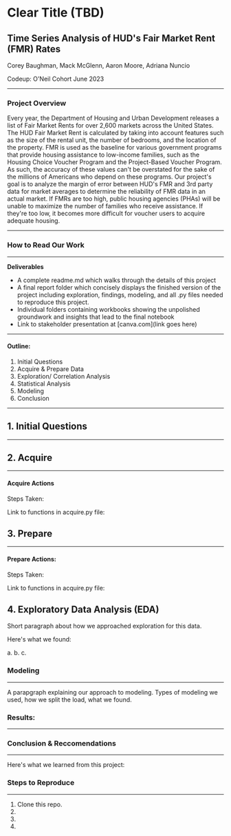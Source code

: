 # Clear Title (TBD)
## Time Series Analysis of HUD's Fair Market Rent (FMR) Rates
Corey Baughman, Mack McGlenn, Aaron Moore, Adriana Nuncio

Codeup: O'Neil Cohort 
June 2023
_____________________________________________________________________________________

### Project Overview

Every year, the Department of Housing and Urban Development releases a list of Fair Market Rents for over 2,600 markets across the United States.
The HUD Fair Market Rent is calculated by taking into account features such as the size of the rental unit, the number of bedrooms, and the location of the property. FMR is used as the baseline for various government programs that provide housing assistance to low-income families, such as the Housing Choice Voucher Program and the Project-Based Voucher Program. As such, the accuracy of these values can't be overstated for the sake of the millions of Americans who depend on these programs. Our project's goal is to analyze the margin of error between HUD's FMR and 3rd party data for market averages to determine the reliability of FMR data in an actual market. If FMRs are too high, public housing agencies (PHAs) will be unable to maximize the number of families who receive assistance. If they're too low, it becomes more difficult for voucher users to acquire adequate housing.
_____________________________________________________________________________________
###  How to Read Our Work


_____________________________________________________________________________________

**Deliverables**

- A complete readme.md which walks through the details of this project
- A final report folder which concisely displays the finished version of the project including exploration, findings, modeling, and     all .py files needed to reproduce this project.
- Individual folders containing workbooks showing the unpolished groundwork and insights that lead to the final notebook
- Link to stakeholder presentation at [canva.com](link goes here)


_____________________________________________________________________

#### Outline:
1. Initial Questions
2. Acquire & Prepare Data
3. Exploration/ Correlation Analysis
4. Statistical Analysis
5. Modeling
6. Conclusion

_____________________________________________________________________________________

## 1. Initial Questions
____________________________________________________________________________________

## 2. Acquire
_____________________________________________________________________________________

#### Acquire Actions
Steps Taken:

Link to functions in acquire.py file:

## 3. Prepare 
_____________________________________________________________________________________
#### Prepare Actions:
Steps Taken:

Link to functions in acquire.py file:

## 4. Exploratory Data Analysis (EDA)

Short paragraph about how we approached exploration for this data.

Here's what we found:

a. 
b. 
c. 



### Modeling
_____________________________________________________________________________________
A parapgraph explaining our approach to modeling. Types of modeling we used, how we split the load, what we found. 

### Results: 
_____________________________________________________________________________________


### Conclusion & Reccomendations
_____________________________________________________________________________________
Here's what we learned from this project:

### Steps to Reproduce
_____________________________________________________________________________________

   1. Clone this repo.
   2. 
   3. 
   4. 
